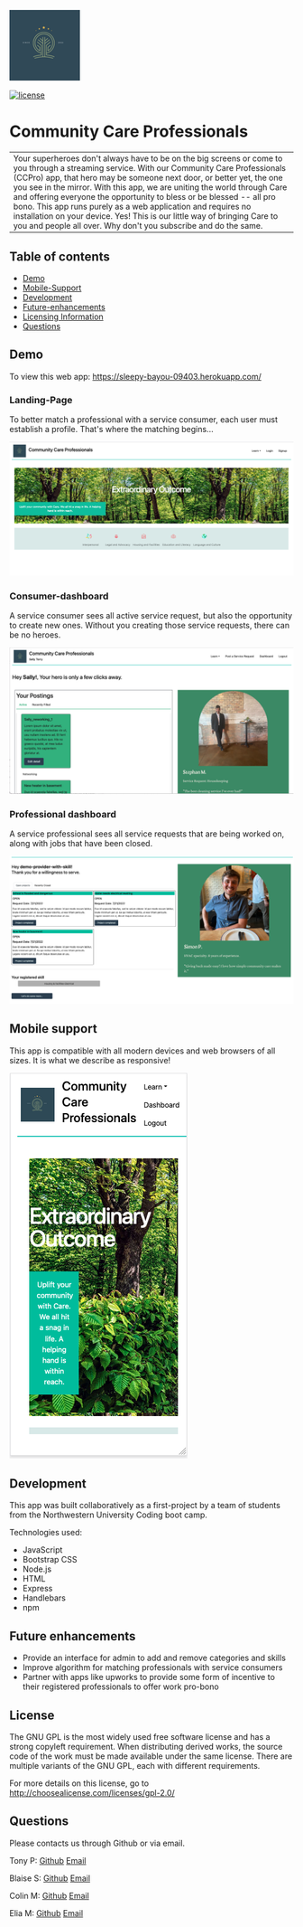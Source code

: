 
![image](./public/images/Community_Care_25.png)

[![license](https://img.shields.io/badge/license-gpl_2.0-a2a429.svg)](http://choosealicense.com/licenses/gpl-2.0/)

# Community Care Professionals

<table>
<tr>
<td>
  Your superheroes don't always have to be on the big screens or come to you through a streaming service. With our Community Care Professionals (CCPro) app, that hero may be someone next door, or better yet, the one you see in the mirror. With this app, we are uniting the world through Care and offering everyone the opportunity to bless or be blessed -- all pro bono. This app runs purely as a web application and requires no installation on your device. Yes! This is our little way of bringing Care to you and people all over. Why don't you subscribe and do the same. 
</td>
</tr>
</table>

## Table of contents

- [Demo](#Demo)
- [Mobile-Support](#Mobile-Support)
- [Development](#Development)
- [Future-enhancements](#Future-enhancements)
- [Licensing Information](#license)
- [Questions](#questions)


## Demo

To view this web app: https://sleepy-bayou-09403.herokuapp.com/


### Landing-Page
To better match a professional with a service consumer, each user must establish a profile. That's where the matching begins...

![Landing page](./public/images/landing_page.png)

### Consumer-dashboard

A service consumer sees all active service request, but also the opportunity to create new ones. Without you creating those service requests, there can be no heroes. 

![Consumer dashboard](./public/images/consumer_dashboard.png)

### Professional dashboard

A service professional sees all service requests that are being worked on, along with jobs that have been closed. 

![Professional dashboard](./public/images/provider_dashboard.png)

## Mobile support

This app is compatible with all modern devices and web browsers of all sizes. It is what we describe as responsive!

![Mobile view](./public/images/mobile_view.png)

## Development

This app was built collaboratively as a first-project by a team of students from the Northwestern University Coding boot camp.

Technologies used:

- JavaScript
- Bootstrap CSS
- Node.js
- HTML
- Express
- Handlebars
- npm

## Future enhancements

- Provide an interface for admin to add and remove categories and skills
- Improve algorithm for matching professionals with service consumers
- Partner with apps like upworks to provide some form of incentive to their registered professionals to offer work pro-bono

## License

The GNU GPL is the most widely used free software license and has a strong copyleft requirement. When distributing derived works, the source code of the work must be made available under the same license. There are multiple variants of the GNU GPL, each with different requirements.

For more details on this license, go to http://choosealicense.com/licenses/gpl-2.0/

## Questions
Please contacts us through Github or via email. 

  <p>
    Tony P:
    <a href='https://github.com/tonypoku-ghub' target='_blank'> Github</a>
    <a
      href='mailito:anthonypoku2022@u.northwestern.edu?subject=Web%20Inquiry'
    >Email</a>
  </p>

  <p>
    Blaise S:
    <a href='https://github.com/Cmacgaffey' target='_blank'>Github</a>
    <a href='mailito:cmacgaffey@gmail.com?subject=Web%20Inquiry'>Email</a>
  </p>

  <p>
    Colin M:
    <a href='https://github.com/BlaiseSiocon' target='_blank'>Github</a>
    <a href='mailito:sioconblaise@gmail.com?subject=Web%20Inquiry'>Email</a>
  </p>

  <p>
    Elia M:
    <a href='https://github.com/EliaMart' target='_blank'>Github</a>
    <a
      href='mailito:eliahaydeemartinez@gmail.com?subject=Web%20Inquiry'
    >Email</a>
  </p>
